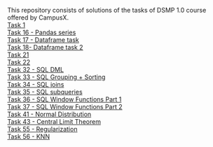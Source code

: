 This repository consists of solutions of the tasks of DSMP 1.0 course offered by CampusX.<br>
[Task 1](https://github.com/diapatel/DSMP-1-tasks/blob/master/strings.ipynb)<br>
[Task 16 - Pandas series](https://github.com/diapatel/DSMP-1-tasks/tree/master/pandas%20series)<br>
[Task 17 - Dataframe task](https://github.com/diapatel/DSMP-1-tasks/tree/master/dataframe%20task)<br>
[Task 18- Dataframe task 2](https://github.com/diapatel/DSMP-1-tasks/tree/master/dataframe%20task%202)<br>
[Task 21](https://github.com/diapatel/DSMP-1-tasks/tree/master/task%2021)<br>
[Task 22](https://github.com/diapatel/DSMP-1-tasks/tree/master/task%2022)<br>
[Task 32 - SQL DML](https://github.com/diapatel/DSMP-1-tasks/tree/master/task%2032%20-%20sql%20DML)<br>
[Task 33 - SQL Grouping + Sorting](https://github.com/diapatel/DSMP-1-tasks/tree/master/task%2033)<br>
[Task 34 - SQL joins](https://github.com/diapatel/DSMP-1-tasks/tree/master/task%2034)<br>
[Task 35 - SQL subqueries](https://github.com/diapatel/DSMP-1-tasks/tree/master/task%2035)<br>
[Task 36 - SQL Window Functions Part 1](https://github.com/diapatel/DSMP-1-tasks/tree/master/task%2036)<br>
[Task 37 - SQL Window Functions Part 2](https://github.com/diapatel/DSMP-1-tasks/tree/master/task%2037)<br>
[Task 41 - Normal Distribution](https://github.com/diapatel/DSMP-1-tasks/tree/master/task%2041)<br>
[Task 43 - Central Limit Theorem](https://github.com/diapatel/DSMP-1-tasks/tree/master/Task%2043)<br>
[Task 55 - Regularization](https://github.com/diapatel/DSMP-1-tasks/tree/master/regularization%20task)<br>
[Task 56 - KNN](https://github.com/diapatel/DSMP-1-tasks/tree/master/KNN%20task)<br>
